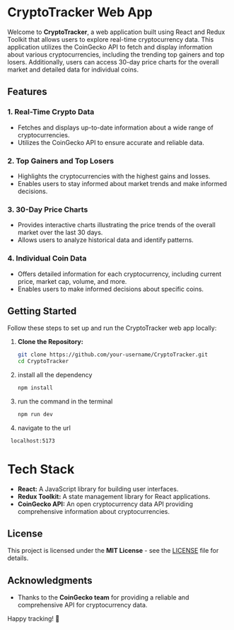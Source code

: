# CryptoTracker Web App

Welcome to **CryptoTracker**, a web application built using React and Redux Toolkit that allows users to explore real-time cryptocurrency data. This application utilizes the CoinGecko API to fetch and display information about various cryptocurrencies, including the trending top gainers and top losers. Additionally, users can access 30-day price charts for the overall market and detailed data for individual coins.

## Features

### 1. Real-Time Crypto Data
- Fetches and displays up-to-date information about a wide range of cryptocurrencies.
- Utilizes the CoinGecko API to ensure accurate and reliable data.

### 2. Top Gainers and Top Losers
- Highlights the cryptocurrencies with the highest gains and losses.
- Enables users to stay informed about market trends and make informed decisions.

### 3. 30-Day Price Charts
- Provides interactive charts illustrating the price trends of the overall market over the last 30 days.
- Allows users to analyze historical data and identify patterns.

### 4. Individual Coin Data
- Offers detailed information for each cryptocurrency, including current price, market cap, volume, and more.
- Enables users to make informed decisions about specific coins.

## Getting Started

Follow these steps to set up and run the CryptoTracker web app locally:

1. **Clone the Repository:**
   ```bash
   git clone https://github.com/your-username/CryptoTracker.git
   cd CryptoTracker
   ```
2. install all the dependency
   ```bash
   npm install
   ```
3. run the command in the terminal
   ```bash
   npm run dev
   ```    
4. navigate to the url
  ```bash
   localhost:5173
   ```

# Tech Stack

- **React:** A JavaScript library for building user interfaces.
- **Redux Toolkit:** A state management library for React applications.
- **CoinGecko API:** An open cryptocurrency data API providing comprehensive information about cryptocurrencies.

## License

This project is licensed under the **MIT License** - see the [LICENSE](LICENSE) file for details.

## Acknowledgments

- Thanks to the **CoinGecko team** for providing a reliable and comprehensive API for cryptocurrency data.

Happy tracking! 🚀
